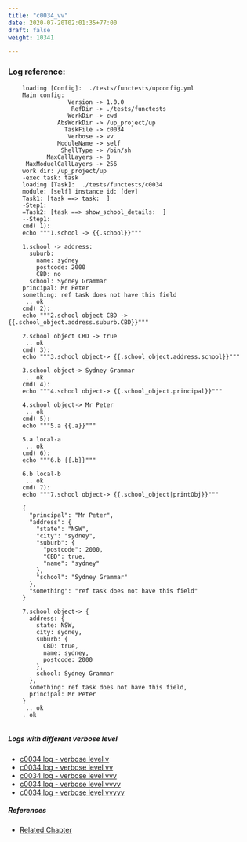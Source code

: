 ```yaml
---
title: "c0034_vv"
date: 2020-07-20T02:01:35+77:00
draft: false
weight: 10341

---
```


### Log reference: <no value>

```
    loading [Config]:  ./tests/functests/upconfig.yml
    Main config:
                 Version -> 1.0.0
                  RefDir -> ./tests/functests
                 WorkDir -> cwd
              AbsWorkDir -> /up_project/up
                TaskFile -> c0034
                 Verbose -> vv
              ModuleName -> self
               ShellType -> /bin/sh
           MaxCallLayers -> 8
     MaxModuelCallLayers -> 256
    work dir: /up_project/up
    -exec task: task
    loading [Task]:  ./tests/functests/c0034
    module: [self] instance id: [dev]
    Task1: [task ==> task:  ]
    -Step1:
    =Task2: [task ==> show_school_details:  ]
    --Step1:
    cmd( 1):
    echo """1.school -> {{.school}}"""
    
    1.school -> address:
      suburb:
        name: sydney
        postcode: 2000
        CBD: no
      school: Sydney Grammar
    principal: Mr Peter
    something: ref task does not have this field
     .. ok
    cmd( 2):
    echo """2.school object CBD -> {{.school_object.address.suburb.CBD}}"""
    
    2.school object CBD -> true
     .. ok
    cmd( 3):
    echo """3.school object-> {{.school_object.address.school}}"""
    
    3.school object-> Sydney Grammar
     .. ok
    cmd( 4):
    echo """4.school object-> {{.school_object.principal}}"""
    
    4.school object-> Mr Peter
     .. ok
    cmd( 5):
    echo """5.a {{.a}}"""
    
    5.a local-a
     .. ok
    cmd( 6):
    echo """6.b {{.b}}"""
    
    6.b local-b
     .. ok
    cmd( 7):
    echo """7.school object-> {{.school_object|printObj}}"""
    
    {
      "principal": "Mr Peter",
      "address": {
        "state": "NSW",
        "city": "sydney",
        "suburb": {
          "postcode": 2000,
          "CBD": true,
          "name": "sydney"
        },
        "school": "Sydney Grammar"
      },
      "something": "ref task does not have this field"
    }
    
    7.school object-> {
      address: {
        state: NSW,
        city: sydney,
        suburb: {
          CBD: true,
          name: sydney,
          postcode: 2000
        },
        school: Sydney Grammar
      },
      something: ref task does not have this field,
      principal: Mr Peter
    }
     .. ok
    . ok
    
```

##### Logs with different verbose level
* [c0034 log - verbose level v](../../logs/c0034_v)
* [c0034 log - verbose level vv](../../logs/c0034_vv)
* [c0034 log - verbose level vvv](../../logs/c0034_vvv)
* [c0034 log - verbose level vvvv](../../logs/c0034_vvvv)
* [c0034 log - verbose level vvvvv](../../logs/c0034_vvvvv)

##### References
* [Related Chapter](../../dvars/c0034)
